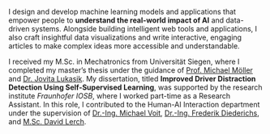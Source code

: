 I design and develop machine learning models and applications that empower people to **understand the real-world impact of AI** and data-driven systems. Alongside building intelligent web tools and applications, I also craft insightful data visualizations and write interactive, engaging articles to make complex ideas more accessible and understandable.

I received my M.Sc. in Mechatronics from Universität Siegen, where I completed my master’s thesis under the guidance of [Prof. Michael Möller](https://sites.google.com/site/michaelmoellermath/) and [Dr. Jovita Lukasik](https://jovitalukasik.github.io/). My dissertation, titled **Improved Driver Distraction Detection Using Self-Supervised Learning**, was supported by the research institute *Fraunhofer IOSB*, where I worked part-time as a Research Assistant. In this role, I contributed to the Human-AI Interaction department under the supervision of [Dr.-Ing. Michael Voit](https://www.iosb.fraunhofer.de/en/press/press-releases/2024/human-ai-interaction-new-department-focus.html), [Dr.-Ing. Frederik Diederichs](https://www.iosb.fraunhofer.de/de/projekte-produkte/integrated-autonomous-driving-lab.html), and [M.Sc. David Lerch](https://scholar.google.com/citations?view_op=list_works&hl=de&hl=de&user=BDOfyn8AAAAJ).